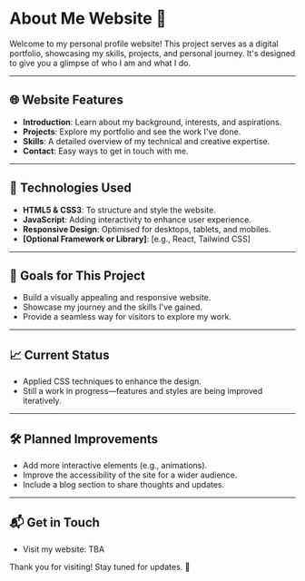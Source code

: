 # About Me Website 🌟  

Welcome to my personal profile website! This project serves as a digital portfolio, showcasing my skills, projects, and personal journey. It's designed to give you a glimpse of who I am and what I do.

---

## 🌐 **Website Features**  

- **Introduction**: Learn about my background, interests, and aspirations.  
- **Projects**: Explore my portfolio and see the work I've done.  
- **Skills**: A detailed overview of my technical and creative expertise.  
- **Contact**: Easy ways to get in touch with me.  

---

## 🔧 **Technologies Used**  

- **HTML5 & CSS3**: To structure and style the website.  
- **JavaScript**: Adding interactivity to enhance user experience.  
- **Responsive Design**: Optimised for desktops, tablets, and mobiles.  
- **[Optional Framework or Library]**: [e.g., React, Tailwind CSS]  

---

## 🚀 **Goals for This Project**  

- Build a visually appealing and responsive website.  
- Showcase my journey and the skills I've gained.  
- Provide a seamless way for visitors to explore my work.  

---

## 📈 **Current Status**  

- Applied CSS techniques to enhance the design.  
- Still a work in progress—features and styles are being improved iteratively.  

---

## 🛠️ **Planned Improvements**  

- Add more interactive elements (e.g., animations).  
- Improve the accessibility of the site for a wider audience.  
- Include a blog section to share thoughts and updates.  

---

## 📬 **Get in Touch**  

- Visit my website: TBA  

Thank you for visiting! Stay tuned for updates. 🌟  
